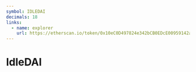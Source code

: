 ```yaml
---
symbol: IDLEDAI
decimals: 18
links:
  - name: explorer
    url: https://etherscan.io/token/0x10eC0D497824e342bCB0EDcE00959142aAa766dD
---
```


# IdleDAI
